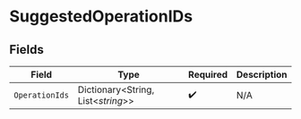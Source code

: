 # SuggestedOperationIDs


## Fields

| Field                              | Type                               | Required                           | Description                        |
| ---------------------------------- | ---------------------------------- | ---------------------------------- | ---------------------------------- |
| `OperationIds`                     | Dictionary<String, List<*string*>> | :heavy_check_mark:                 | N/A                                |